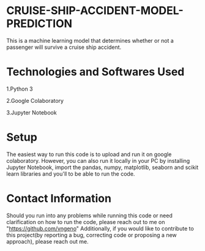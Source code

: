 # CRUISE-SHIP-ACCIDENT-MODEL-PREDICTION

This is a machine learning model that determines whether or not a passenger will survive a cruise ship accident.

# Technologies and Softwares Used
1.Python 3

2.Google Colaboratory

3.Jupyter Notebook

# Setup
The easiest way to run this code is to upload and run it on google colaboratory. However, you can also run it locally in your PC by installing Jupyter Notebook, import the pandas, numpy, matplotlib, seaborn and scikit learn libraries and you'll to be able to run the code.

# Contact Information
Should you run into any problems while running this code or need clarification on how to run the code, please reach out to me on "https://github.com/vngeno" Additionally, if you would like to contribute to this project(by reporting a bug, correcting code or proposing a new approach), please reach out me.
